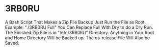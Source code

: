 # 3RB0RU
A Bash Script That Makes a Zip File Backup
Just Run the File as Root.
Example: "./3RB0RU Full"
You Can Replace Full With Dry to do a Dry Run.
The Finished Zip File is in "/etc/3RB0RU" Directory.
Anything in Your Root and Home Directory Will be Backed up. 
The os-release File Will Also be Saved.
